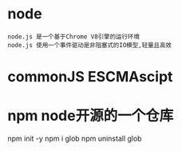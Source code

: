# node
    node.js 是一个基于Chrome V8引擎的运行环境
    node.js 使用一个事件驱动是非阻塞式的IO模型,轻量且高效

# commonJS ESCMAscipt


# npm node开源的一个仓库
npm init -y
npm i glob
npm uninstall glob